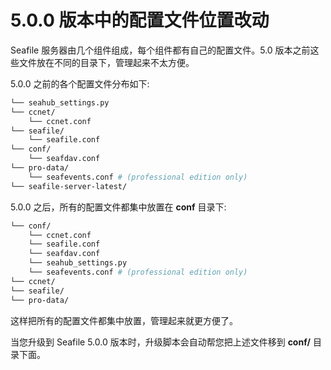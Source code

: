# 5.0.0 版本中的配置文件位置改动

Seafile 服务器由几个组件组成，每个组件都有自己的配置文件。5.0 版本之前这些文件放在不同的目录下，管理起来不太方便。

5.0.0 之前的各个配置文件分布如下:

```sh
└── seahub_settings.py
└── ccnet/
    └── ccnet.conf
└── seafile/
    └── seafile.conf
└── conf/
    └── seafdav.conf
└── pro-data/
    └── seafevents.conf # (professional edition only)
└── seafile-server-latest/
```

5.0.0 之后，所有的配置文件都集中放置在 **conf** 目录下:

```sh
└── conf/
    └── ccnet.conf
    └── seafile.conf
    └── seafdav.conf
    └── seahub_settings.py
    └── seafevents.conf # (professional edition only)
└── ccnet/
└── seafile/
└── pro-data/
```

这样把所有的配置文件都集中放置，管理起来就更方便了。

当您升级到 Seafile 5.0.0 版本时，升级脚本会自动帮您把上述文件移到 **conf/** 目录下面。

